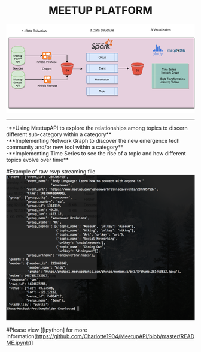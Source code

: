# <center> MEETUP PLATFORM <center>
![logo](./Images/Diagram.png)

<hr>
-**Using MeetupAPI to explore the relationships among topics to discern different sub-category within a category** 
<br>
-**Implementing Network Graph to discover the new emergence tech community and/or new tool within a category**
<br>
-**Implementing Time Series to see the rise of a topic and how different topics evolve over time**

#Example of raw rsvp streaming file
![logo](./Images/jsonfile.png)

#Please view [[ipython] for more information(https://github.com/Charlotte1904/MeetupAPI/blob/master/README.ipynb)]

